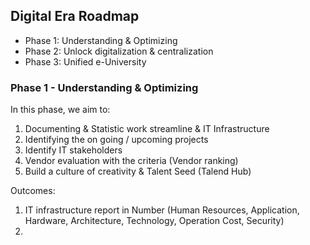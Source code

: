 ## Digital Era Roadmap 
- Phase 1: Understanding & Optimizing 
- Phase 2: Unlock digitalization & centralization 
- Phase 3: Unified e-University

### Phase 1 - Understanding & Optimizing 

In this phase, we aim to:
1. Documenting & Statistic work streamline & IT Infrastructure
2. Identifying the on going / upcoming projects
3. Identify IT stakeholders 
4. Vendor evaluation with the criteria (Vendor ranking)
5. Build a culture of creativity & Talent Seed (Talend Hub)

Outcomes:
1. IT infrastructure report in Number (Human Resources, Application, Hardware, Architecture, Technology, Operation Cost, Security)
2. 

